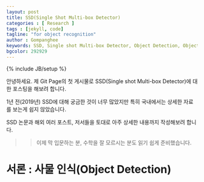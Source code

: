 ```yaml
---
layout: post
title: SSD(Single Shot Multi-box Detector)
categories : [ Research ]
tags : [jekyll, code]
tagline: "for object recognition"
author : Gompanghee
keywords: SSD, Single shot Multi-box Detector, Object Detection, Object Recognition
bgcolor: 292929
---
```

{% include JB/setup %}

안녕하세요. 제 Git Page의 첫 게시물로 SSD(Single shot Multi-box Detector)에 대한 포스팅을 해보려 합니다.

1년 전(2019년) SSD에 대해 궁금한 것이 너무 많았지만 특히 국내에서는 상세한 자료를 보는게 쉽지 않았습니다.

SSD 논문과 해외 여러 포스트, 저서들을 토대로 아주 상세한 내용까지 작성해보려 합니다.
>> 이제 막 입문하는 분, 수학을 잘 모르시는 분도 읽기 쉽게 준비했습니다.

# 서론 : 사물 인식(Object Detection)
